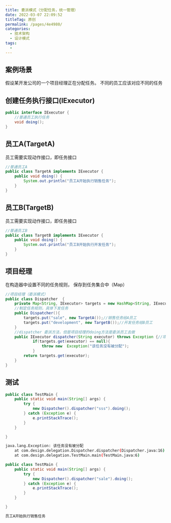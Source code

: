 ```yaml
---
title: 委派模式（分配任务，统一管理）
date: 2022-03-07 22:09:52
titleTag: 原创
permalink: /pages/4e4980/
categories: 
  - 技术架构
  - 设计模式
tags: 
  - 
---
```

## 案例场景
假设某开发公司的一个项目经理正在分配任务。 不同的员工应该对应不同的任务

## 创建任务执行接口(IExecutor)
```java 
public interface IExecutor {
    //普通员工执行任务
    void doing();
}
```
## 员工A(TargetA)
员工需要实现动作接口，即任务接口

```java 
//普通员工A
public class TargetA implements IExecutor {
    public void doing() {
        System.out.println("员工A开始执行销售任务");
    }
}
```

## 员工B(TargetB)
员工需要实现动作接口，即任务接口
```java 
//普通员工B
public class TargetB implements IExecutor {
    public void doing() {
        System.out.println("员工B开始执行开发任务");
    }
}
```
## 项目经理
在构造器中设置不同的任务规则， 保存到任务集合中（Map）
```java 
//项目经理（委派模式）
public class Dispatcher  {
    private Map<String, IExecutor> targets = new HashMap<String, IExecutor>();
    //制定任务规则，具体下发任务
    public Dispatcher(){
        targets.put("sale", new TargetA());//销售任务给A员工
        targets.put("development", new TargetB());//开发任务给B员工
    }
    //dispatcher 委派方法，但是项目经理的doing方法是委派员工去做
    public IExecutor dispatcher(String executor) throws Exception {//项目经理根据传入的任务内容分配给具体的员工去执行
            if(targets.get(executor) == null){
                throw new  Exception("该任务没有被分配");
            }
        return targets.get(executor);
    }
}
```
## 测试
```java 
public class TestMain {
    public static void main(String[] args) {
        try {
            new Dispatcher().dispatcher("sss").doing();
        } catch (Exception e) {
            e.printStackTrace();
        }
    }

}
```

```sh  
java.lang.Exception: 该任务没有被分配
	at com.design.delegation.Dispatcher.dispatcher(Dispatcher.java:16)
	at com.design.delegation.TestMain.main(TestMain.java:6)
```

```java 
public class TestMain {
    public static void main(String[] args) {
        try {
            new Dispatcher().dispatcher("sale").doing();
        } catch (Exception e) {
            e.printStackTrace();
        }
    }

}

```
```sh 
员工A开始执行销售任务
```





